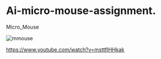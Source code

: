 # Ai-micro-mouse-assignment.
Micro_Mouse


![mmouse](https://user-images.githubusercontent.com/75565736/107533885-64566b00-6be5-11eb-8e38-35c710bce7e3.gif)

https://www.youtube.com/watch?v=msttfIHHkak
